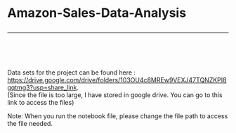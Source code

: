 # Amazon-Sales-Data-Analysis <br><hr><br>

Data sets for the project can be found here : https://drive.google.com/drive/folders/103OU4c8MREw9VEXJ47TQNZKPI8gqtmg3?usp=share_link. <br>
(Since the file is too large, I have stored in google drive. You can go to this link to access the files) <br>

Note: When you run the notebook file, please change the file path to access the file needed.
